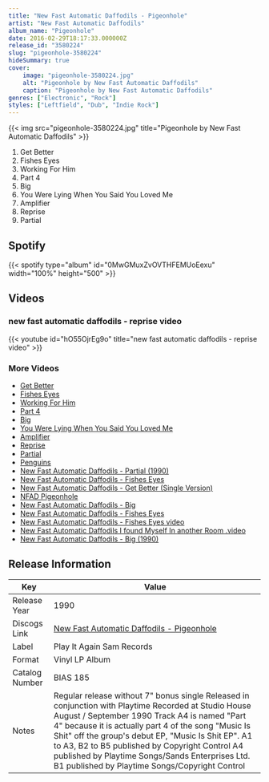 ```yaml
---
title: "New Fast Automatic Daffodils - Pigeonhole"
artist: "New Fast Automatic Daffodils"
album_name: "Pigeonhole"
date: 2016-02-29T18:17:33.000000Z
release_id: "3580224"
slug: "pigeonhole-3580224"
hideSummary: true
cover:
    image: "pigeonhole-3580224.jpg"
    alt: "Pigeonhole by New Fast Automatic Daffodils"
    caption: "Pigeonhole by New Fast Automatic Daffodils"
genres: ["Electronic", "Rock"]
styles: ["Leftfield", "Dub", "Indie Rock"]
---
```


{{< img src="pigeonhole-3580224.jpg" title="Pigeonhole by New Fast Automatic Daffodils" >}}

<!-- section break -->

1. Get Better
2. Fishes Eyes
3. Working For Him
4. Part 4
5. Big
6. You Were Lying When You Said You Loved Me
7. Amplifier
8. Reprise
9. Partial

<!-- section break -->


## Spotify
{{< spotify type="album" id="0MwGMuxZvOVTHFEMUoEexu" width="100%" height="500" >}}



## Videos
### new fast automatic daffodils - reprise video
{{< youtube id="hO55OjrEg9o" title="new fast automatic daffodils - reprise video" >}}<br>

### More Videos

- [Get Better](https://www.youtube.com/watch?v=mjhFtxhdN00)
- [Fishes Eyes](https://www.youtube.com/watch?v=Ek7tEzmE84Y)
- [Working For Him](https://www.youtube.com/watch?v=9ObFlEsRwR8)
- [Part 4](https://www.youtube.com/watch?v=B3lrLtsADsE)
- [Big](https://www.youtube.com/watch?v=nyMvZA5Wpn0)
- [You Were Lying When You Said You Loved Me](https://www.youtube.com/watch?v=avmTQEDax1I)
- [Amplifier](https://www.youtube.com/watch?v=DJx6GlAvl6c)
- [Reprise](https://www.youtube.com/watch?v=4siq20WoHPA)
- [Partial](https://www.youtube.com/watch?v=dIopDx0jKX4)
- [Penguins](https://www.youtube.com/watch?v=ffgG7FPHsRQ)
- [New Fast Automatic Daffodils - Partial (1990)](https://www.youtube.com/watch?v=mZFdn7vT8w0)
- [New Fast Automatic Daffodils - Fishes Eyes](https://www.youtube.com/watch?v=iTwtIbgoQhM)
- [New Fast Automatic Daffodils - Get Better (Single Version)](https://www.youtube.com/watch?v=SGJjjGvndTw)
- [NFAD   Pigeonhole](https://www.youtube.com/watch?v=216E2MAncbI)
- [New Fast Automatic Daffodils - Big](https://www.youtube.com/watch?v=kqLxj3BBMo8)
- [New Fast Automatic Daffodils - Fishes Eyes](https://www.youtube.com/watch?v=TA0G8C1u3p4)
- [New Fast Automatic Daffodils - Fishes Eyes video](https://www.youtube.com/watch?v=oRJ_9NFwxPY)
- [New Fast Automatic Daffodils   I found Myself In another Room .video](https://www.youtube.com/watch?v=s2QHsYY6t2M)
- [New Fast Automatic Daffodils - Big (1990)](https://www.youtube.com/watch?v=fQUhCHJk6Nk)


## Release Information
|  Key           | Value                                                |
| ---------------| ---------------------------------------------------- |
| Release Year   | 1990                                   |
| Discogs Link   | [New Fast Automatic Daffodils - Pigeonhole](https://www.discogs.com/release/3580224-New-Fast-Automatic-Daffodils-Pigeonhole) |
| Label          | Play It Again Sam Records |
| Format         | Vinyl LP Album |
| Catalog Number | BIAS 185 |
| Notes | Regular release without 7" bonus single    Released in conjunction with Playtime  Recorded at Studio House August / September 1990    Track A4 is named "Part 4" because it is actually part 4 of the song "Music Is Shit" off the group's debut EP, "Music Is Shit EP".    A1 to A3, B2 to B5 published by Copyright Control  A4 published by Playtime Songs/Sands Enterprises Ltd.  B1 published by Playtime Songs/Copyright Control   |